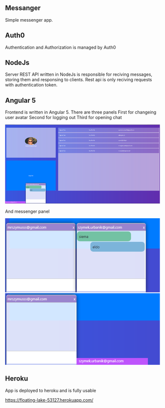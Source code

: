 ## Messanger

Simple messenger app.

## Auth0

Authentication and Authorization is managed by Auth0

## NodeJs

Server REST API written in NodeJs is responsible for reciving messages, storing them and responsing to clients.
Rest api is only reciving requests with authentication token.

## Angular 5

Frontend is written in Angular 5.
There are three panels 
First for changeing user avatar
Second for logging out
Third for opening chat

![alt text](https://raw.githubusercontent.com/ZeSzymi/angular-messenger/master/photos/messenger.png)

And messenger panel

![alt text](https://raw.githubusercontent.com/ZeSzymi/angular-messenger/master/photos/messanger-panel.png)
![alt text](https://raw.githubusercontent.com/ZeSzymi/angular-messenger/master/photos/messanger-panel-closed.png)

## Heroku

App is deployed to heroku and is fully usable 

https://floating-lake-53127.herokuapp.com/

